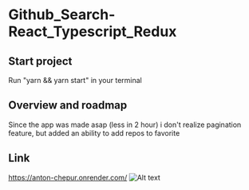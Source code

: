 # Github_Search-React_Typescript_Redux



## Start project
Run "yarn && yarn start" in your terminal

## Overview and roadmap
Since the app was made asap (less in 2 hour) i don't realize pagination feature, but added an ability to add repos to favorite
## Link
https://anton-chepur.onrender.com/
![Alt text](image.png)